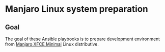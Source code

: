# Manjaro Linux system preparation

## Goal

The goal of these Ansible playbooks is to prepare development environment from [Manjaro XFCE Minimal](https://manjaro.org/downloads/official/xfce/) Linux distributive.
